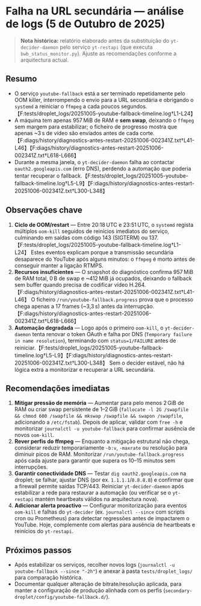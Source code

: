 # Falha na URL secundária — análise de logs (5 de Outubro de 2025)

> **Nota histórica:** relatório elaborado antes da substituição do `yt-decider-daemon` pelo serviço `yt-restapi` (que executa `bwb_status_monitor.py`). Ajuste as recomendações conforme a arquitectura actual.

## Resumo
- O serviço `youtube-fallback` está a ser terminado repetidamente pelo OOM killer, interrompendo o envio para a URL secundária e obrigando o `systemd` a reiniciar o `ffmpeg` a cada poucos segundos.【F:tests/droplet_logs/20251005-youtube-fallback-timeline.log†L1-L24】
- A máquina tem apenas 957 MiB de RAM e **sem swap**, deixando o `ffmpeg` sem margem para estabilizar; o ficheiro de progresso mostra que apenas ~3 s de vídeo são enviados antes de cada corte.【F:diags/history/diagnostics-antes-restart-20251006-002341Z.txt†L41-L46】【F:diags/history/diagnostics-antes-restart-20251006-002341Z.txt†L618-L666】
- Durante a mesma janela, o `yt-decider-daemon` falha ao contactar `oauth2.googleapis.com` (erro DNS), perdendo a automação que poderia tentar recuperar o fallback.【F:tests/droplet_logs/20251005-youtube-fallback-timeline.log†L5-L9】【F:diags/history/diagnostics-antes-restart-20251006-002341Z.txt†L300-L348】

## Observações chave
1. **Ciclo de OOM/restart** — Entre 20:18 UTC e 23:51 UTC, o `systemd` regista múltiplos `oom-kill` seguidos de reinícios imediatos do serviço, culminando em saídas com código 143 (SIGTERM) ou 137.【F:tests/droplet_logs/20251005-youtube-fallback-timeline.log†L1-L24】 Estes eventos explicam porque a transmissão secundária desaparece do YouTube após alguns minutos: o `ffmpeg` é morto antes de conseguir manter a ligação RTMPS.
2. **Recursos insuficientes** — O snapshot do diagnóstico confirma 957 MiB de RAM total, 0 B de swap e ~412 MiB já ocupados, deixando o fallback sem buffer quando precisa de codificar vídeo H.264.【F:diags/history/diagnostics-antes-restart-20251006-002341Z.txt†L41-L46】 O ficheiro `/run/youtube-fallback.progress` prova que o processo chega apenas a 17 frames (~3,3 s) antes da interrupção.【F:diags/history/diagnostics-antes-restart-20251006-002341Z.txt†L618-L666】
3. **Automação degradada** — Logo após o primeiro `oom-kill`, o `yt-decider-daemon` tenta renovar o token OAuth e falha por DNS (`Temporary failure in name resolution`), terminando com `status=1/FAILURE` antes de reiniciar.【F:tests/droplet_logs/20251005-youtube-fallback-timeline.log†L5-L9】【F:diags/history/diagnostics-antes-restart-20251006-002341Z.txt†L300-L348】 Sem o decider estável, não há lógica extra a monitorizar e recuperar a URL secundária.

## Recomendações imediatas
1. **Mitigar pressão de memória** — Aumentar para pelo menos 2 GiB de RAM ou criar swap persistente de 1–2 GiB (`fallocate -l 2G /swapfile && chmod 600 /swapfile && mkswap /swapfile && swapon /swapfile`, adicionando a `/etc/fstab`). Depois de aplicar, validar com `free -h` e monitorizar `journalctl -u youtube-fallback` para confirmar ausência de novos `oom-kill`.
2. **Rever perfis do ffmpeg** — Enquanto a mitigação estrutural não chega, considerar reduzir temporariamente `-b:v`, `-maxrate` ou resolução para diminuir picos de RAM. Monitorizar `/run/youtube-fallback.progress` após cada ajuste para garantir que supera os 10–15 minutos sem interrupções.
3. **Garantir conectividade DNS** — Testar `dig oauth2.googleapis.com` na droplet; se falhar, ajustar DNS (por ex. `1.1.1.1`/`8.8.8.8`) e confirmar que a firewall permite saídas TCP/443. Reiniciar `yt-decider-daemon` após estabilizar a rede para restaurar a automação (ou verificar se o `yt-restapi` mantém heartbeats válidos na arquitectura nova).
4. **Adicionar alerta proactivo** — Configurar monitorização para eventos `oom-kill` e falhas do `yt-decider` (ex. `journalctl --since` com scripts cron ou Prometheus) para detectar regressões antes de impactarem o YouTube. Hoje, complemente com alertas para ausência de heartbeats e reinícios do `yt-restapi`.

## Próximos passos
- Após estabilizar os serviços, recolher novos logs (`journalctl -u youtube-fallback --since "-2h"`) e anexar à pasta `tests/droplet_logs/` para comparação histórica.
- Documentar qualquer alteração de bitrate/resolução aplicada, para manter a configuração de produção alinhada com os perfis (`secondary-droplet/config/youtube-fallback.d/`).
